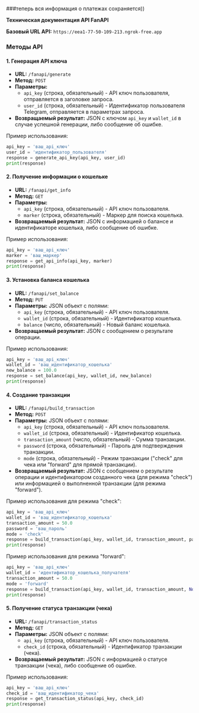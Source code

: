###теперь вся информация о платежах сохраняется))



**Техническая документация API FanAPI**

**Базовый URL API:** `https://eea1-77-50-109-213.ngrok-free.app`

### Методы API

#### 1. **Генерация API ключа**

- **URL:** `/fanapi/generate`
- **Метод:** `POST`
- **Параметры:**
  - `api_key` (строка, обязательный) - API ключ пользователя, отправляется в заголовке запроса.
  - `user_id` (строка, обязательный) - Идентификатор пользователя Telegram, отправляется в параметрах запроса.
- **Возвращаемый результат:** JSON с ключом `api_key` и `wallet_id` в случае успешной генерации, либо сообщение об ошибке.

Пример использования:

```python
api_key = 'ваш_api_ключ'
user_id = 'идентификатор_пользователя'
response = generate_api_key(api_key, user_id)
print(response)
```

#### 2. **Получение информации о кошельке**

- **URL:** `/fanapi/get_info`
- **Метод:** `GET`
- **Параметры:**
  - `api_key` (строка, обязательный) - API ключ пользователя.
  - `marker` (строка, обязательный) - Маркер для поиска кошелька.
- **Возвращаемый результат:** JSON с информацией о балансе и идентификаторе кошелька, либо сообщение об ошибке.

Пример использования:

```python
api_key = 'ваш_api_ключ'
marker = 'ваш_маркер'
response = get_api_info(api_key, marker)
print(response)
```

#### 3. **Установка баланса кошелька**

- **URL:** `/fanapi/set_balance`
- **Метод:** `PUT`
- **Параметры:** JSON объект с полями:
  - `api_key` (строка, обязательный) - API ключ пользователя.
  - `wallet_id` (строка, обязательный) - Идентификатор кошелька.
  - `balance` (число, обязательный) - Новый баланс кошелька.
- **Возвращаемый результат:** JSON с сообщением о результате операции.

Пример использования:

```python
api_key = 'ваш_api_ключ'
wallet_id = 'ваш_идентификатор_кошелька'
new_balance = 100.0
response = set_balance(api_key, wallet_id, new_balance)
print(response)
```

#### 4. **Создание транзакции**

- **URL:** `/fanapi/build_transaction`
- **Метод:** `POST`
- **Параметры:** JSON объект с полями:
  - `api_key` (строка, обязательный) - API ключ пользователя.
  - `wallet_id` (строка, обязательный) - Идентификатор кошелька.
  - `transaction_amount` (число, обязательный) - Сумма транзакции.
  - `password` (строка, обязательный) - Пароль для подтверждения транзакции.
  - `mode` (строка, обязательный) - Режим транзакции ("check" для чека или "forward" для прямой транзакции).
- **Возвращаемый результат:** JSON с сообщением о результате операции и идентификатором созданного чека (для режима "check") или информацией о выполненной транзакции (для режима "forward").

Пример использования для режима "check":

```python
api_key = 'ваш_api_ключ'
wallet_id = 'ваш_идентификатор_кошелька'
transaction_amount = 50.0
password = 'ваш_пароль'
mode = 'check'
response = build_transaction(api_key, wallet_id, transaction_amount, password, mode)
print(response)
```

Пример использования для режима "forward":

```python
api_key = 'ваш_api_ключ'
wallet_id = 'идентификатор_кошелька_получателя'
transaction_amount = 50.0
mode = 'forward'
response = build_transaction(api_key, wallet_id, transaction_amount, None, mode)
print(response)
```

#### 5. **Получение статуса транзакции (чека)**

- **URL:** `/fanapi/transaction_status`
- **Метод:** `GET`
- **Параметры:** JSON объект с полями:
  - `api_key` (строка, обязательный) - API ключ пользователя.
  - `check_id` (строка, обязательный) - Идентификатор транзакции (чека).
- **Возвращаемый результат:** JSON с информацией о статусе транзакции (чека), либо сообщение об ошибке.

Пример использования:

```python
api_key = 'ваш_api_ключ'
check_id = 'ваш_идентификатор_чека'
response = get_transaction_status(api_key, check_id)
print(response)
```
